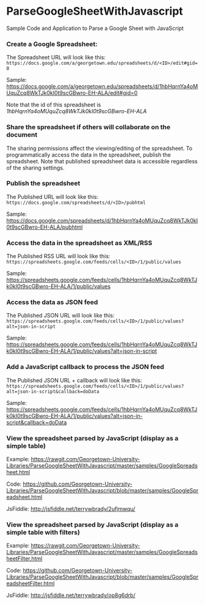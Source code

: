 # ParseGoogleSheetWithJavascript
Sample Code and Application to Parse a Google Sheet with JavaScript

### Create a Google Spreadsheet: 

The Spreadsheet URL will look like this: `https://docs.google.com/a/georgetown.edu/spreadsheets/d/<ID>/edit#gid=0`

Sample: https://docs.google.com/a/georgetown.edu/spreadsheets/d/1hbHqrnYa4oMUquZcq8WkTJk0kI0t9scGBwro-EH-ALA/edit#gid=0

Note that the id of this spreadsheet is *1hbHqrnYa4oMUquZcq8WkTJk0kI0t9scGBwro-EH-ALA*

### Share the spreadsheet if others will collaborate on the document

The sharing permissions affect the viewing/editing of the spreadsheet.  To programmatically access the data in the spreadsheet, publish the spreadsheet.  Note that published spreadsheet data is accessible regardless of the sharing settings.

### Publish the spreadsheet

The Published URL will look like this: `https://docs.google.com/spreadsheets/d/<ID>/pubhtml`

Sample: https://docs.google.com/spreadsheets/d/1hbHqrnYa4oMUquZcq8WkTJk0kI0t9scGBwro-EH-ALA/pubhtml

### Access the data in the spreadsheet as XML/RSS

The Published RSS URL will look like this: `https://spreadsheets.google.com/feeds/cells/<ID>/1/public/values`

Sample: https://spreadsheets.google.com/feeds/cells/1hbHqrnYa4oMUquZcq8WkTJk0kI0t9scGBwro-EH-ALA/1/public/values

### Access the data as JSON feed

The Published JSON URL will look like this: `https://spreadsheets.google.com/feeds/cells/<ID>/1/public/values?alt=json-in-script`

Sample: https://spreadsheets.google.com/feeds/cells/1hbHqrnYa4oMUquZcq8WkTJk0kI0t9scGBwro-EH-ALA/1/public/values?alt=json-in-script

### Add a JavaScript callback to process the JSON feed

The Published JSON URL + callback will look like this: `https://spreadsheets.google.com/feeds/cells/<ID>/1/public/values?alt=json-in-script&callback=doData`

Sample: https://spreadsheets.google.com/feeds/cells/1hbHqrnYa4oMUquZcq8WkTJk0kI0t9scGBwro-EH-ALA/1/public/values?alt=json-in-script&callback=doData

### View the spreadsheet parsed by JavaScript (display as a simple table)

Example: https://rawgit.com/Georgetown-University-Libraries/ParseGoogleSheetWithJavascript/master/samples/GoogleSpreadsheet.html

Code: https://github.com/Georgetown-University-Libraries/ParseGoogleSheetWithJavascript/blob/master/samples/GoogleSpreadsheet.html

JsFiddle: http://jsfiddle.net/terrywbrady/2ufjmwqu/

### View the spreadsheet parsed by JavaScript (display as a simple table with filters)

Example: https://rawgit.com/Georgetown-University-Libraries/ParseGoogleSheetWithJavascript/master/samples/GoogleSpreadsheetFilter.html

Code: https://github.com/Georgetown-University-Libraries/ParseGoogleSheetWithJavascript/blob/master/samples/GoogleSpreadsheetFilter.html

JsFiddle: http://jsfiddle.net/terrywbrady/op8g6drb/
